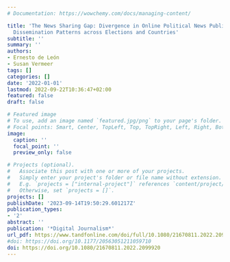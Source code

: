 ```yaml
---
# Documentation: https://wowchemy.com/docs/managing-content/

title: 'The News Sharing Gap: Divergence in Online Political News Publication and
  Dissemination Patterns across Elections and Countries'
subtitle: ''
summary: ''
authors:
- Ernesto de León
- Susan Vermeer
tags: []
categories: []
date: '2022-01-01'
lastmod: 2022-09-22T10:36:47+02:00
featured: false
draft: false

# Featured image
# To use, add an image named `featured.jpg/png` to your page's folder.
# Focal points: Smart, Center, TopLeft, Top, TopRight, Left, Right, BottomLeft, Bottom, BottomRight.
image:
  caption: ''
  focal_point: ''
  preview_only: false

# Projects (optional).
#   Associate this post with one or more of your projects.
#   Simply enter your project's folder or file name without extension.
#   E.g. `projects = ["internal-project"]` references `content/project/deep-learning/index.md`.
#   Otherwise, set `projects = []`.
projects: []
publishDate: '2023-09-14T19:50:29.601217Z'
publication_types:
- '2'
abstract: ''
publication: '*Digital Journalism*'
url_pdf: https://www.tandfonline.com/doi/full/10.1080/21670811.2022.2099920
#doi: https://doi.org/10.1177/20563051211059710
doi: https://doi.org/10.1080/21670811.2022.2099920
---
```


